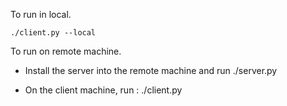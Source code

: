 To run in local.

    ./client.py --local

To run on remote machine.

- Install the server into the remote machine and run
    ./server.py

- On the client machine, run :
    ./client.py
